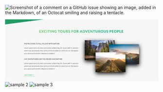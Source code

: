 ![Screenshot of a comment on a GitHub issue showing an image, added in the Markdown, of an Octocat smiling and raising a tentacle.](https://myoctocat.com/assets/images/base-octocat.svg)

![sample 1](./sample_images/sample1.png)
![sample 2]('./sample_images/sample2.png')
![sample 3]('./sample_images/sample3.png')
